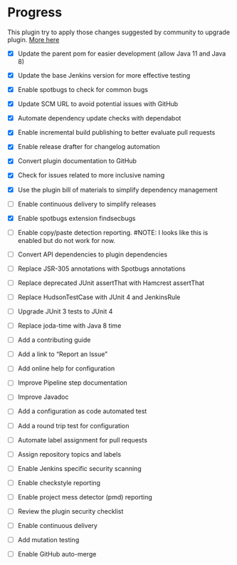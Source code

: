 # Progress

This plugin try to apply those changes suggested by community to upgrade plugin. [More here](https://docs.google.com/document/d/1PKYIpPlRVGsBqrz0Ob1Cv3cefOZ5j2xtGZdWs27kLuw/edit#heading=h.hvd0nm6pz5o4)


* [x] Update the parent pom for easier development (allow Java 11 and Java 8)
* [x] Update the base Jenkins version for more effective testing
* [x] Enable spotbugs to check for common bugs
* [x] Update SCM URL to avoid potential issues with GitHub
* [x] Automate dependency update checks with dependabot
* [x] Enable incremental build publishing to better evaluate pull requests
* [x] Enable release drafter for changelog automation
* [x] Convert plugin documentation to GitHub
* [x] Check for issues related to more inclusive naming
* [x] Use the plugin bill of materials to simplify dependency management
* [ ] Enable continuous delivery to simplify releases
* [x] Enable spotbugs extension findsecbugs
* [ ] Enable copy/paste detection reporting. #NOTE: I looks like this is enabled but do not work for now.
* [ ] Convert API dependencies to plugin dependencies
* [ ] Replace JSR-305 annotations with Spotbugs annotations
* [ ] Replace deprecated JUnit assertThat with Hamcrest assertThat
* [ ] Replace HudsonTestCase with JUnit 4 and JenkinsRule
* [ ] Upgrade JUnit 3 tests to JUnit 4
* [ ] Replace joda-time with Java 8 time
* [ ] Add a contributing guide
* [ ] Add a link to “Report an Issue”
* [ ] Add online help for configuration
* [ ] Improve Pipeline step documentation
* [ ] Improve Javadoc
* [ ] Add a configuration as code automated test
* [ ] Add a round trip test for configuration
* [ ] Automate label assignment for pull requests
* [ ] Assign repository topics and labels
* [ ] Enable Jenkins specific security scanning
* [ ] Enable checkstyle reporting
* [ ] Enable project mess detector (pmd) reporting
* [ ] Review the plugin security checklist
* [ ] Enable continuous delivery
* [ ] Add mutation testing
* [ ] Enable GitHub auto-merge



















